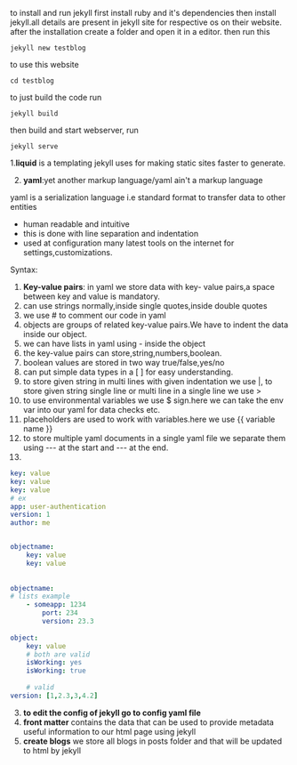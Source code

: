 to install and run jekyll
first install ruby and it's dependencies
then install jekyll.all details are present in jekyll site for respective os on their website.
after the installation create a folder and open it in a editor.
then run this 
```
jekyll new testblog
```
to use this website 
```
cd testblog
```
to just build the code run
```
jekyll build
```

then build and start webserver, run
```
jekyll serve
```


1.**liquid** 
is a templating jekyll uses for making static sites faster to generate.

2. **yaml**:yet another markup language/yaml ain't a markup language

yaml is a serialization language
i.e standard format to transfer data to other entities

- human readable and intuitive
- this is done with line separation and indentation
- used at configuration many latest tools on the internet for settings,customizations.

Syntax:

1. **Key-value pairs**: in yaml we store data with key- value pairs,a space between key and value is mandatory.
2. can use strings normally,inside single quotes,inside double quotes
3. we use # to comment our code in yaml
4. objects are groups of related key-value pairs.We have to indent the data inside our object.
5. we can have lists in yaml using - inside the object
6. the key-value pairs can store,string,numbers,boolean.
7. boolean values are stored in two way true/false,yes/no
8. can put simple data types in a [ ] for easy understanding.
9. to store given string in multi lines with given indentation we use |, to store given string single line or multi line in a single line we use >
10. to use environmental variables we use $ sign.here we can take the env var into our yaml for data checks etc.
11. placeholders are used to work with variables.here we use {{ variable name }}
12. to store multiple yaml documents in a single yaml file we separate them using --- at the start and --- at the end.
13. 
```yaml
key: value
key: value
key: value
# ex
app: user-authentication
version: 1
author: me


objectname:
    key: value
    key: value
    
    
objectname:
# lists example
    - someapp: 1234
        port: 234
        version: 23.3
        
object:
    key: value
    # both are valid
    isWorking: yes
    isWorking: true
    
    # valid
version: [1,2.3,3,4.2]
```

3. **to edit the config of jekyll go to config yaml file**
4. **front matter** contains the data that can be used to provide metadata useful information to our html page using jekyll
5. **create blogs** we store all blogs in posts folder and that will be updated to html by jekyll
